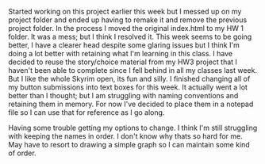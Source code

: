 Started working on this project earlier this week but I messed up on my project folder
and ended up having to remake it and remove the previous project folder.
In the process I moved the original index.html to my HW 1 folder.
It was a mess; but I think I resolved it.
This week seems to be going better, I have a clearer head despite some glaring
issues but I think I'm doing a lot better with retaining what I'm learning in this class.
I have decided to reuse the story/choice material from my HW3 project that I haven't been able
to complete since I fell behind in all my classes last week. But I like the whole
Skyrim open, its fun and silly.
I finished changing all of my button submissions into text boxes for this week.
It actually went a lot better than I thought; but I am struggling with naming
conventions and retaining them in memory.
For now I've decided to place them in a notepad file so I can use that for reference
as I go along.

Having some trouble getting my options to change. I think I'm still struggling with
keeping the names in order. I don't know why thats so hard for me. May have to resort to
drawing a simple graph so I can maintain some kind of order.
